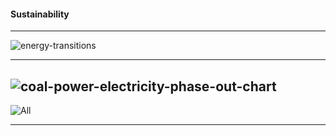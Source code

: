 #### Sustainability

---------------

![energy-transitions](https://www.visualcapitalist.com/wp-content/uploads/2022/04/energy-transitions.jpg)

------------
![coal-power-electricity-phase-out-chart](https://www.visualcapitalist.com/wp-content/uploads/2022/04/coal-power-electricity-phase-out-chart.jpg)
-------
![All](https://github.com/gopala-kr/Quantum-Dots/blob/master/sustainability/sci/All.png)

------------
